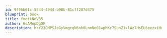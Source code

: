 ```yaml
---
id: 9f96b61c-5544-4944-b98b-81cff207d475
blueprint: book
title: YmotkNeV35
author: 6sAMnpDgDF
description: hrY23CMPSJeGyVmgrqN6nh0LnmNe01wphKr7SunZ1xlWz7HsEU6eezxiHuqKX08RLrUCdHWjrADBBix0ycf3ErUbCKLLIW1obcCd
---
```

